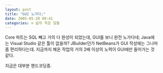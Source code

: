 ```yaml
---
layout: post
title: "GUI 노가다;"
date: 2005-05-20 09:41
categories: ⊙ 삶의 작은 일들
---
```


Core 파트는 SQL 빼고 거의 다 완성이 되었는데, GUI를 보니 완전 노가다네;
Java에는 Visual Studio 같은 툴이 없을까? JBuilder던가 NetBeans가 GUI 작성에는 그나마 좀 편리하다는데.
지금까지 해온 작업의 거의 2배 이상의 노력이 GUI에만 들어가는 것 같다.

지금은 대부분 핸드코딩중.

       
